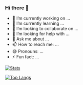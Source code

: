 ### Hi there 👋

- 🔭 I’m currently working on ...
- 🌱 I’m currently learning ...
- 👯 I’m looking to collaborate on ...
- 🤔 I’m looking for help with ...
- 💬 Ask me about ...
- 📫 How to reach me: ...
- 😄 Pronouns: ...
- ⚡ Fun fact: ...

[![Stats](https://github-readme-stats.vercel.app/api?username=youngerheart&show_icons=true&theme=tokyonight)](https://github.com/youngerheart/youngerheart)

[![Top Langs](https://github-readme-stats.vercel.app/api/top-langs/?username=youngerheart&layout=compact&theme=tokyonight)](https://github.com/youngerheart/youngerheart)
